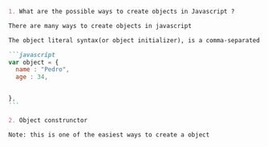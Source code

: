 ````markdown
1. What are the possible ways to create objects in Javascript ?

There are many ways to create objects in javascript

The object literal syntax(or object initializer), is a comma-separated set of name-value pairs wrapped in curly braces.

```javascript
var object = {
  name : "Pedro",
  age : 34,


},
```
````

```markdown
2. Object construnctor

Note: this is one of the easiest ways to create a object
```
